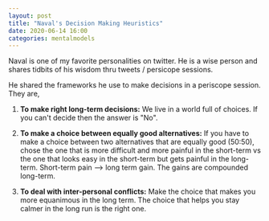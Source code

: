 ```yaml
---
layout: post
title: "Naval's Decision Making Heuristics"  
date: 2020-06-14 16:00
categories: mentalmodels
---
```


Naval is one of my favorite personalities on twitter. He is a wise person and shares tidbits of his wisdom thru tweets / persicope sessions. 

He shared the frameworks he use to make decisions in a periscope session. They are, 

1. <b>To make right long-term decisions:</b>
We live in a world full of choices. If you can't decide then the answer is "No". 

2. <b>To make a choice between equally good alternatives:</b>
If you have to make a choice between two alternatives that are equally good (50:50), chose the one that is more difficult and more painful in the short-term vs the one that looks easy in the short-term but gets painful in the long-term. Short-term pain --> long term gain. The gains are compounded long-term. 

3. <b>To deal with inter-personal conflicts:</b>
Make the choice that makes you more equanimous in the long term. The choice that helps you stay calmer in the long run is the right one.




